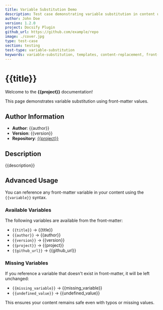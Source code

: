```yaml
---
title: Variable Substitution Demo
description: Test case demonstrating variable substitution in content using {{variable}} syntax
author: John Doe
version: 1.2.0
project: Docsify Plugin
github_url: https://github.com/example/repo
image: ./cover.jpg
type: test-case
section: testing
test-type: variable-substitution
keywords: variable-substitution, templates, content-replacement, front-matter-variables
---
```


# {{title}}

Welcome to the **{{project}}** documentation!

This page demonstrates variable substitution using front-matter values.

## Author Information

- **Author**: {{author}}
- **Version**: {{version}}
- **Repository**: [{{project}}]({{github_url}})

## Description

{{description}}

## Advanced Usage

You can reference any front-matter variable in your content using the `{{variable}}` syntax.

### Available Variables

The following variables are available from the front-matter:

- `{{title}}` → {{title}}
- `{{author}}` → {{author}}
- `{{version}}` → {{version}}
- `{{project}}` → {{project}}
- `{{github_url}}` → {{github_url}}

### Missing Variables

If you reference a variable that doesn't exist in front-matter, it will be left unchanged:

- `{{missing_variable}}` → {{missing_variable}}
- `{{undefined_value}}` → {{undefined_value}}

This ensures your content remains safe even with typos or missing values.

